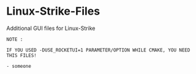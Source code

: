 # Linux-Strike-Files
Additional GUI files for Linux-Strike


```
NOTE :

IF YOU USED -DUSE_ROCKETUI=1 PARAMETER/OPTION WHILE CMAKE, YOU NEED THIS FILES!

- someone
```
